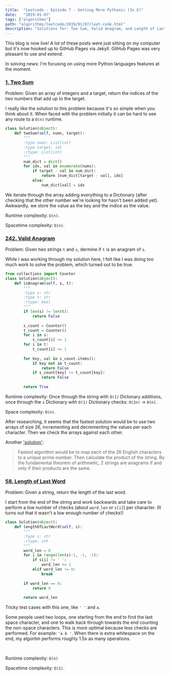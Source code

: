```yaml
---
title:  "Leetcode - Episode 7 - Getting More Pythonic (3x E)"
date:   "2019-01-07"
tags: ["algorithms"]
path: "algorithms/leetcode/2019/01/07/leet-code.html"
description: "Solutions for: Two Sum, Valid Anagram, and Length of Last Word."
---
```


This blog is now live! A lot of these posts were just sitting on my computer but it's now hooked up to GitHub Pages via Jekyll. GitHub Pages was very pleasant to use and extend.

In solving news: I'm focusing on using more Python languages features at the moment.

### [1. Two Sum](https://leetcode.com/problems/two-sum/)

Problem: Given an array of integers and a target, return the indices of the two numbers that add up to the target.

I really like the solution to this problem because it's so simple when you think about it. When faced with the problem initially it can be hard to see any route to a `O(n)` runtime.

```python
class Solution(object):
    def twoSum(self, nums, target):
        """
        :type nums: List[int]
        :type target: int
        :rtype: List[int]
        """
        num_dict = dict()
        for idx, val in enumerate(nums):
            if target - val in num_dict:
                return [num_dict[target - val], idx]
            else:
                num_dict[val] = idx

```

We iterate through the array adding everything to a Dictionary (after checking that the other number we're looking for hasn't been added yet). Awkwardly, we store the value as the key and the indice as the value.

Runtime complexity: `O(n)`.

Spacetime complexity: `O(n)`.

### [242. Valid Anagram](https://leetcode.com/problems/valid-anagram/)

Problem: Given two strings `t` and `s`, dermine if `t` is an anagram of `s`.

While I was working through my solution here, I felt like I was doing too much work to solve the problem, which turned out to be true.

```python
from collections import Counter
class Solution(object):
    def isAnagram(self, s, t):
        """
        :type s: str
        :type t: str
        :rtype: bool
        """
        if len(s) != len(t):
            return False
        
        s_count = Counter()
        t_count = Counter()
        for i in s:
            s_count[i] += 1
        for i in t:
            t_count[i] += 1
        
        for key, val in s_count.items():
            if key not in t_count:
                return False
            if s_count[key] != t_count[key]:
                return False
            
        return True
```

Runtime complexity: Once through the string with `O(1)` Dictonary additions, once through the `s` Dictionary with `O(1)` Dictionary checks: `O(2n)` -> `O(n)`.

Space complexity: `O(n)`.

After researching, it seems that the fastest solution would be to use two arrays of size 26, incrementing and decrementing the values per each character. Then we check the arrays against each other.

Another ['solution'](https://stackoverflow.com/a/17004897):

> Fastest algorithm would be to map each of the 26 English characters to a unique prime number. Then calculate the product of the string. By the fundamental theorem of arithmetic, 2 strings are anagrams if and only if their products are the same.

### [58. Length of Last Word](https://leetcode.com/problems/length-of-last-word/)

Problem: Given a string, return the length of the last word.

I start from the end of the string and work backwards and take care to perform a low number of checks (about `word_len` or `s[i]`) per character. (It turns out that it wasn't a low enough number of checks!)

```python
class Solution(object):
    def lengthOfLastWord(self, s):
        """
        :type s: str
        :rtype: int
        """
        word_len = 0
        for i in range(len(s)-1, -1, -1):
            if s[i] != ' ':
                word_len += 1
            elif word_len != 0:
                break
        
        if word_len == 0:
            return 0
        
        return word_len
```

Tricky test cases with this one, like `' '` and `a`.

Some people used two loops, one starting from the end to find the last space character, and one to walk back through towards the end counting the non-space characters. This is more optimal because less checks are performed. For example: `'a b '`. When there is extra whitespace on the end, my algoritm performs roughly 1.5x as many operations.

<br>

Runtime complexity: `O(n)`

Spacetime complexity: `O(1)`.
